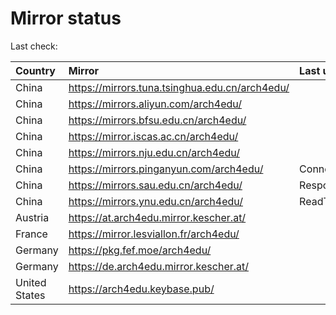 <script src="./time.js"></script>
# Mirror status
Last check: <script type="text/javascript">localize(1670887289.208952);</script>

|Country|Mirror|Last update|
|:------|:-----|:----------|
|China|https://mirrors.tuna.tsinghua.edu.cn/arch4edu/|<script type="text/javascript">localize(1670870404);</script>|
|China|https://mirrors.aliyun.com/arch4edu/|<script type="text/javascript">localize(1670826887);</script>|
|China|https://mirrors.bfsu.edu.cn/arch4edu/|<script type="text/javascript">localize(1670870404);</script>|
|China|https://mirror.iscas.ac.cn/arch4edu/|<script type="text/javascript">localize(1670870404);</script>|
|China|https://mirrors.nju.edu.cn/arch4edu/|<script type="text/javascript">localize(1670826887);</script>|
|China|https://mirrors.pinganyun.com/arch4edu/|ConnectTimeout|
|China|https://mirrors.sau.edu.cn/arch4edu/|Response 500|
|China|https://mirrors.ynu.edu.cn/arch4edu/|ReadTimeout|
|Austria|https://at.arch4edu.mirror.kescher.at/|<script type="text/javascript">localize(1670870404);</script>|
|France|https://mirror.lesviallon.fr/arch4edu/|<script type="text/javascript">localize(1670826887);</script>|
|Germany|https://pkg.fef.moe/arch4edu/|<script type="text/javascript">localize(1670870404);</script>|
|Germany|https://de.arch4edu.mirror.kescher.at/|<script type="text/javascript">localize(1670870404);</script>|
|United States|https://arch4edu.keybase.pub/|<script type="text/javascript">localize(1670826887);</script>|

<script src="./tablefilter/tablefilter.js"></script>
<script src="./table.js"></script>